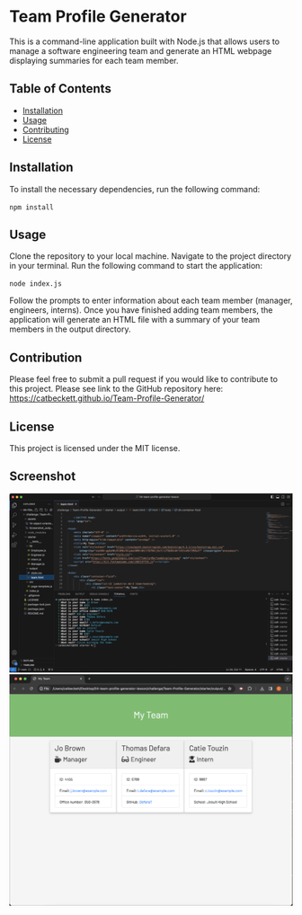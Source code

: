 # Team Profile Generator

This is a command-line application built with Node.js that allows users to manage a software engineering team and generate an HTML webpage displaying summaries for each team member.

## Table of Contents

- [Installation](#installation)
- [Usage](#usage)
- [Contributing](#contributing)
- [License](#license)

## Installation

To install the necessary dependencies, run the following command:

`npm install`

## Usage

Clone the repository to your local machine.
Navigate to the project directory in your terminal.
Run the following command to start the application:

`node index.js`

Follow the prompts to enter information about each team member (manager, engineers, interns).
Once you have finished adding team members, the application will generate an HTML file with a summary of your team members in the output directory.

## Contribution

Please feel free to submit a pull request if you would like to contribute to this project. Please see link to the GitHub repository here:  https://catbeckett.github.io/Team-Profile-Generator/

## License

This project is licensed under the MIT license.

## Screenshot

![Screenshot of My Console](assets/Screenshot_console_interaction.png)
![Screenshot of My Application](assets/Screenshot_output_team.png)